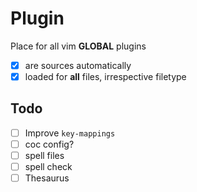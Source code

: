 # Plugin

Place for all vim **GLOBAL** plugins

- [x] are sources automatically
- [x] loaded for **all** files, irrespective filetype

## Todo

- [ ] Improve `key-mappings`
- [ ] coc config?
- [ ] spell files
- [ ] spell check
- [ ] Thesaurus
